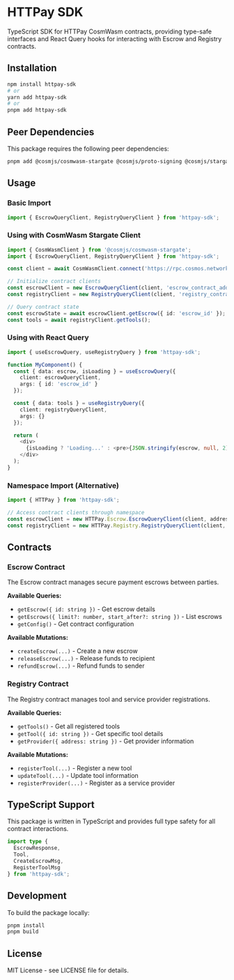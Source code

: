 # HTTPay SDK

TypeScript SDK for HTTPay CosmWasm contracts, providing type-safe interfaces and React Query hooks for interacting with Escrow and Registry contracts.

## Installation

```bash
npm install httpay-sdk
# or
yarn add httpay-sdk
# or
pnpm add httpay-sdk
```

## Peer Dependencies

This package requires the following peer dependencies:

```bash
pnpm add @cosmjs/cosmwasm-stargate @cosmjs/proto-signing @cosmjs/stargate @tanstack/react-query react
```

## Usage

### Basic Import

```typescript
import { EscrowQueryClient, RegistryQueryClient } from 'httpay-sdk';
```

### Using with CosmWasm Stargate Client

```typescript
import { CosmWasmClient } from '@cosmjs/cosmwasm-stargate';
import { EscrowQueryClient, RegistryQueryClient } from 'httpay-sdk';

const client = await CosmWasmClient.connect('https://rpc.cosmos.network');

// Initialize contract clients
const escrowClient = new EscrowQueryClient(client, 'escrow_contract_address');
const registryClient = new RegistryQueryClient(client, 'registry_contract_address');

// Query contract state
const escrowState = await escrowClient.getEscrow({ id: 'escrow_id' });
const tools = await registryClient.getTools();
```

### Using with React Query

```typescript
import { useEscrowQuery, useRegistryQuery } from 'httpay-sdk';

function MyComponent() {
  const { data: escrow, isLoading } = useEscrowQuery({
    client: escrowQueryClient,
    args: { id: 'escrow_id' }
  });

  const { data: tools } = useRegistryQuery({
    client: registryQueryClient,
    args: {}
  });

  return (
    <div>
      {isLoading ? 'Loading...' : <pre>{JSON.stringify(escrow, null, 2)}</pre>}
    </div>
  );
}
```

### Namespace Import (Alternative)

```typescript
import { HTTPay } from 'httpay-sdk';

// Access contract clients through namespace
const escrowClient = new HTTPay.Escrow.EscrowQueryClient(client, address);
const registryClient = new HTTPay.Registry.RegistryQueryClient(client, address);
```

## Contracts

### Escrow Contract

The Escrow contract manages secure payment escrows between parties.

**Available Queries:**
- `getEscrow({ id: string })` - Get escrow details
- `getEscrows({ limit?: number, start_after?: string })` - List escrows
- `getConfig()` - Get contract configuration

**Available Mutations:**
- `createEscrow(...)` - Create a new escrow
- `releaseEscrow(...)` - Release funds to recipient
- `refundEscrow(...)` - Refund funds to sender

### Registry Contract

The Registry contract manages tool and service provider registrations.

**Available Queries:**
- `getTools()` - Get all registered tools
- `getTool({ id: string })` - Get specific tool details
- `getProvider({ address: string })` - Get provider information

**Available Mutations:**
- `registerTool(...)` - Register a new tool
- `updateTool(...)` - Update tool information
- `registerProvider(...)` - Register as a service provider

## TypeScript Support

This package is written in TypeScript and provides full type safety for all contract interactions.

```typescript
import type { 
  EscrowResponse, 
  Tool, 
  CreateEscrowMsg,
  RegisterToolMsg 
} from 'httpay-sdk';
```

## Development

To build the package locally:

```bash
pnpm install
pnpm build
```

## License

MIT License - see LICENSE file for details.

